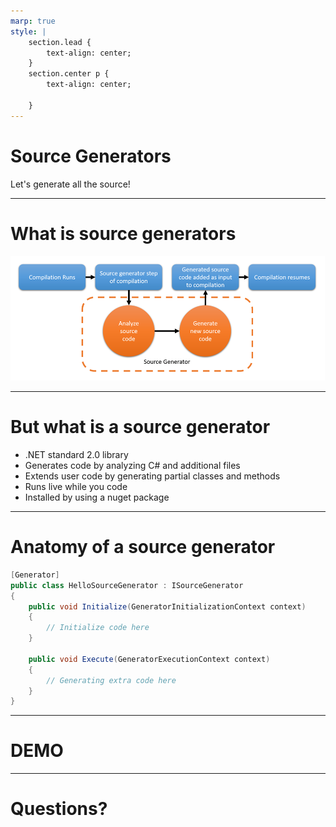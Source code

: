 ```yaml
---
marp: true
style: |
    section.lead {
        text-align: center;
    }
    section.center p {
        text-align: center;

    } 
---
```


<!-- _class: lead -->
# Source Generators

Let's generate all the source!


---
<!-- _class: center -->

# What is source generators

![Image](images/source-generator-visualization.png)

---

# But what is a source generator

- .NET standard 2.0 library
- Generates code by analyzing C# and additional files
- Extends user code by generating partial classes and methods
- Runs live while you code
- Installed by using a nuget package

---

# Anatomy of a source generator

```csharp
[Generator]
public class HelloSourceGenerator : ISourceGenerator
{
    public void Initialize(GeneratorInitializationContext context)
    {
        // Initialize code here
    }
    
    public void Execute(GeneratorExecutionContext context)
    {
        // Generating extra code here
    }
}
```

---
<!-- _class: lead -->

# DEMO

---

<!-- _class: invert lead -->

# Questions?
